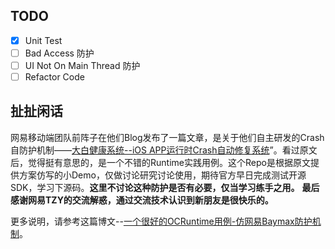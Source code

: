 ## TODO
- [x] Unit Test
- [ ] Bad Access 防护
- [ ] UI Not On Main Thread 防护
- [ ] Refactor Code

## 扯扯闲话
网易移动端团队前阵子在他们Blog发布了一篇文章，是关于他们自主研发的Crash自防护机制——[大白健康系统--iOS APP运行时Crash自动修复系统](https://neyoufan.github.io/2017/01/13/ios/BayMax_HTSafetyGuard/)”。看过原文后，觉得挺有意思的，是一个不错的Runtime实践用例。这个Repo是根据原文提供方案仿写的小Demo，仅做讨论研究讨论使用，期待官方早日完成测试开源SDK，学习下源码。**这里不讨论这种防护是否有必要，仅当学习练手之用。**
**最后感谢网易TZY的交流解惑，通过交流技术认识到新朋友是很快乐的。**

更多说明，请参考这篇博文--[一个很好的OCRuntime用例-仿网易Baymax防护机制](http://izmw.me/2017/03/12/NetEaseBaymax/)。